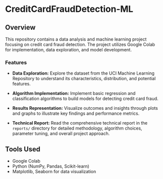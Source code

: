 # CreditCardFraudDetection-ML

## Overview

This repository contains a data analysis and machine learning project focusing on credit card fraud detection. The project utilizes Google Colab for implementation, data exploration, and model development.

### Features

- **Data Exploration:** Explore the dataset from the UCI Machine Learning Repository to understand its characteristics, distribution, and potential features.

- **Algorithm Implementation:** Implement basic regression and classification algorithms to build models for detecting credit card fraud.

- **Results Representation:** Visualize outcomes and insights through plots and graphs to illustrate key findings and performance metrics.

- **Technical Report:** Read the comprehensive technical report in the `reports/` directory for detailed methodology, algorithm choices, parameter tuning, and overall project approach.

## Tools Used

- Google Colab
- Python (NumPy, Pandas, Scikit-learn)
- Matplotlib, Seaborn for data visualization
